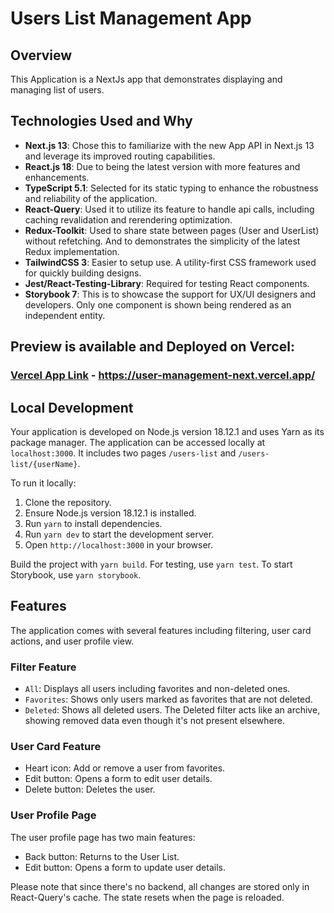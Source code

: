 # Users List Management App

## Overview

This Application is a NextJs app that demonstrates displaying and managing list of users.

## Technologies Used and Why
- **Next.js 13**: Chose this to familiarize with the new App API in Next.js 13 and leverage its improved routing capabilities.
- **React.js 18**: Due to being the latest version with more features and enhancements.
- **TypeScript 5.1**: Selected for its static typing to enhance the robustness and reliability of the application.
- **React-Query**: Used it to utilize its feature to handle api calls, including caching revalidation and rerendering optimization.
- **Redux-Toolkit**: Used to share state between pages (User and UserList) without refetching. And to demonstrates the simplicity of the latest Redux implementation.
- **TailwindCSS 3**: Easier to setup use. A utility-first CSS framework used for quickly building designs.
- **Jest/React-Testing-Library**: Required for testing React components.
- **Storybook 7**: This is to showcase the support for UX/UI designers and developers. Only one component is shown being rendered as an independent entity.

## Preview is available and Deployed on Vercel:
### [Vercel App Link](https://user-management-next.vercel.app/) - https://user-management-next.vercel.app/

## Local Development

Your application is developed on Node.js version 18.12.1 and uses Yarn as its package manager. The application can be accessed locally at `localhost:3000`. It includes two pages `/users-list` and `/users-list/{userName}`. 

To run it locally:
1. Clone the repository.
2. Ensure Node.js version 18.12.1 is installed.
3. Run `yarn` to install dependencies.
4. Run `yarn dev` to start the development server.
5. Open `http://localhost:3000` in your browser.

Build the project with `yarn build`. For testing, use `yarn test`. To start Storybook, use `yarn storybook`.

## Features

The application comes with several features including filtering, user card actions, and user profile view.

### Filter Feature

- `All`: Displays all users including favorites and non-deleted ones.
- `Favorites`: Shows only users marked as favorites that are not deleted.
- `Deleted`: Shows all deleted users. The Deleted filter acts like an archive, showing removed data even though it's not present elsewhere.

### User Card Feature

- Heart icon: Add or remove a user from favorites.
- Edit button: Opens a form to edit user details.
- Delete button: Deletes the user.

### User Profile Page

The user profile page has two main features:
- Back button: Returns to the User List.
- Edit button: Opens a form to update user details.

Please note that since there's no backend, all changes are stored only in React-Query's cache. The state resets when the page is reloaded.
